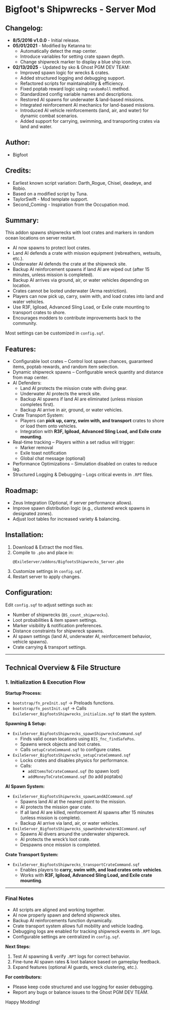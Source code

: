 # Bigfoot's Shipwrecks - Server Mod

## Changelog:
- **8/5/2016 v1.0.0** - Initial release.
- **05/01/2021** - Modified by Ketanna to:
  - Automatically detect the map center.
  - Introduce variables for setting crate spawn depth.
  - Change shipwreck marker to display a blue ship icon.
- **02/13/2025** - Updated by sko & Ghost PGM DEV TEAM:
  - Improved spawn logic for wrecks & crates.
  - Added structured logging and debugging support.
  - Refactored scripts for maintainability & efficiency.
  - Fixed poptab reward logic using `randomRoll` method.
  - Standardized config variable names and descriptions.
  - Restored AI spawns for underwater & land-based missions.
  - Integrated reinforcement AI mechanics for land-based missions.
  - Introduced AI vehicle reinforcements (land, air, and water) for dynamic combat scenarios.
  - Added support for carrying, swimming, and transporting crates via land and water.

## Author:
- Bigfoot

## Credits:
- Earliest known script variation: Darth_Rogue, Chisel, deadeye, and Robio.
- Based on a modified script by Tuna.
- TaylorSwift - Mod template support.
- Second_Coming - Inspiration from the Occupation mod.

## Summary:
This addon spawns shipwrecks with loot crates and markers in random ocean locations on server restart.

- AI now spawns to protect loot crates.
- Land AI defends a crate with mission equipment (rebreathers, wetsuits, etc.).
- Underwater AI defends the crate at the shipwreck site.
- Backup AI reinforcement spawns if land AI are wiped out (after 15 minutes, unless mission is completed).
- Backup AI arrives via ground, air, or water vehicles depending on location.
- Crates cannot be looted underwater (Arma restriction).
- Players can now pick up, carry, swim with, and load crates into land and water vehicles.
- Use R3F, Igiload, Advanced Sling Load, or Exile crate mounting to transport crates to shore.
- Encourages modders to contribute improvements back to the community.

Most settings can be customized in `config.sqf`.

## Features:
- Configurable loot crates – Control loot spawn chances, guaranteed items, poptab rewards, and random item selection.
- Dynamic shipwreck spawns – Configurable wreck quantity and distance from map center.
- AI Defenders:
   - Land AI protects the mission crate with diving gear.
   - Underwater AI protects the wreck site.
   - Backup AI spawns if land AI are eliminated (unless mission completes first).
   - Backup AI arrive in air, ground, or water vehicles.
- Crate Transport System:
   - Players can **pick up, carry, swim with, and transport** crates to shore or load them onto vehicles.
   - Integration with **R3F, Igiload, Advanced Sling Load, and Exile crate mounting**.
- Real-time tracking – Players within a set radius will trigger:
   - Marker removal
   - Exile toast notification
   - Global chat message (optional)
- Performance Optimizations – Simulation disabled on crates to reduce lag.
- Structured Logging & Debugging – Logs critical events in `.RPT` files.

## Roadmap:
- Zeus Integration (Optional, if server performance allows).
- Improve spawn distribution logic (e.g., clustered wreck spawns in designated zones).
- Adjust loot tables for increased variety & balancing.

## Installation:
1. Download & Extract the mod files.
2. Compile to `.pbo` and place in:
   ```
   @ExileServer/addons/BigfootsShipwrecks_Server.pbo
   ```
3. Customize settings in `config.sqf`.
4. Restart server to apply changes.

## Configuration:
Edit `config.sqf` to adjust settings such as:
- Number of shipwrecks (`BS_count_shipwrecks`).
- Loot probabilities & item spawn settings.
- Marker visibility & notification preferences.
- Distance constraints for shipwreck spawns.
- AI spawn settings (land AI, underwater AI, reinforcement behavior, vehicle spawns).
- Crate carrying & transport settings.

---
## Technical Overview & File Structure
### 1. Initialization & Execution Flow
**Startup Process:**
- `bootstrap/fn_preInit.sqf` → Preloads functions.
- `bootstrap/fn_postInit.sqf` → Calls `ExileServer_BigfootsShipwrecks_initialize.sqf` to start the system.

**Spawning & Setup:**
- `ExileServer_BigfootsShipwrecks_spawnShipwrecksCommand.sqf`
  - Finds valid ocean locations using `BIS_fnc_findSafePos`.
  - Spawns wreck objects and loot crates.
  - Calls `setupCrateCommand.sqf` to configure crates.
- `ExileServer_BigfootsShipwrecks_setupCrateCommand.sqf`
  - Locks crates and disables physics for performance.
  - Calls:
    - `addItemsToCrateCommand.sqf` (to spawn loot)
    - `addMoneyToCrateCommand.sqf` (to add poptabs)

**AI Spawn System:**
- `ExileServer_BigfootsShipwrecks_spawnLandAICommand.sqf`
  - Spawns land AI at the nearest point to the mission.
  - AI protects the mission gear crate.
  - If all land AI are killed, reinforcement AI spawns after 15 minutes (unless mission is complete).
  - Backup AI arrive via land, air, or water vehicles.
- `ExileServer_BigfootsShipwrecks_spawnUnderwaterAICommand.sqf`
  - Spawns AI divers around the underwater shipwreck.
  - AI protects the wreck’s loot crate.
  - Despawns once mission is completed.

**Crate Transport System:**
- `ExileServer_BigfootsShipwrecks_transportCrateCommand.sqf`
  - Enables players to **carry, swim with, and load crates onto vehicles**.
  - Works with **R3F, Igiload, Advanced Sling Load, and Exile crate mounting**.

---
### Final Notes
- All scripts are aligned and working together.
- AI now properly spawn and defend shipwreck sites.
- Backup AI reinforcements function dynamically.
- Crate transport system allows full mobility and vehicle loading.
- Debugging logs are enabled for tracking shipwreck events in `.RPT` logs.
- Configurable settings are centralized in `config.sqf`.

**Next Steps:**
1. Test AI spawning & verify `.RPT` logs for correct behavior.
2. Fine-tune AI spawn rates & loot balance based on gameplay feedback.
3. Expand features (optional AI guards, wreck clustering, etc.).

**For contributors:**
- Please keep code structured and use logging for easier debugging.
- Report any bugs or balance issues to the Ghost PGM DEV TEAM.

Happy Modding!
